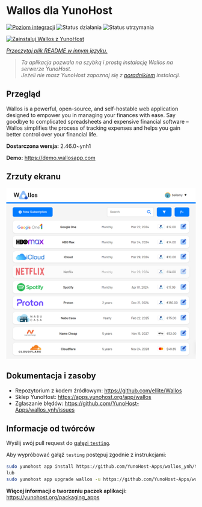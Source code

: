 <!--
To README zostało automatycznie wygenerowane przez <https://github.com/YunoHost/apps/tree/master/tools/readme_generator>
Nie powinno być ono edytowane ręcznie.
-->

# Wallos dla YunoHost

[![Poziom integracji](https://apps.yunohost.org/badge/integration/wallos)](https://ci-apps.yunohost.org/ci/apps/wallos/)
![Status działania](https://apps.yunohost.org/badge/state/wallos)
![Status utrzymania](https://apps.yunohost.org/badge/maintained/wallos)

[![Zainstaluj Wallos z YunoHost](https://install-app.yunohost.org/install-with-yunohost.svg)](https://install-app.yunohost.org/?app=wallos)

*[Przeczytaj plik README w innym języku.](./ALL_README.md)*

> *Ta aplikacja pozwala na szybką i prostą instalację Wallos na serwerze YunoHost.*  
> *Jeżeli nie masz YunoHost zapoznaj się z [poradnikiem](https://yunohost.org/install) instalacji.*

## Przegląd

Wallos is a powerful, open-source, and self-hostable web application designed to empower you in managing your finances with ease. Say goodbye to complicated spreadsheets and expensive financial software – Wallos simplifies the process of tracking expenses and helps you gain better control over your financial life.


**Dostarczona wersja:** 2.46.0~ynh1

**Demo:** <https://demo.wallosapp.com>

## Zrzuty ekranu

![Zrzut ekranu z Wallos](./doc/screenshots/screenshot.png)

## Dokumentacja i zasoby

- Repozytorium z kodem źródłowym: <https://github.com/ellite/Wallos>
- Sklep YunoHost: <https://apps.yunohost.org/app/wallos>
- Zgłaszanie błędów: <https://github.com/YunoHost-Apps/wallos_ynh/issues>

## Informacje od twórców

Wyślij swój pull request do [gałęzi `testing`](https://github.com/YunoHost-Apps/wallos_ynh/tree/testing).

Aby wypróbować gałąź `testing` postępuj zgodnie z instrukcjami:

```bash
sudo yunohost app install https://github.com/YunoHost-Apps/wallos_ynh/tree/testing --debug
lub
sudo yunohost app upgrade wallos -u https://github.com/YunoHost-Apps/wallos_ynh/tree/testing --debug
```

**Więcej informacji o tworzeniu paczek aplikacji:** <https://yunohost.org/packaging_apps>
